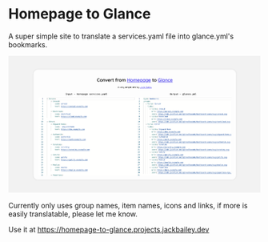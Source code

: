 # Homepage to Glance

A super simple site to translate a services.yaml file into glance.yml's bookmarks.

![](image1.png)

Currently only uses group names, item names, icons and links, if more is easily translatable, please let me know.

Use it at https://homepage-to-glance.projects.jackbailey.dev